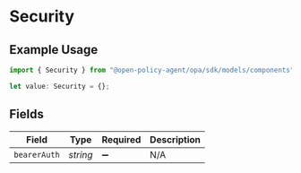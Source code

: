 # Security

## Example Usage

```typescript
import { Security } from "@open-policy-agent/opa/sdk/models/components";

let value: Security = {};
```

## Fields

| Field              | Type               | Required           | Description        |
| ------------------ | ------------------ | ------------------ | ------------------ |
| `bearerAuth`       | *string*           | :heavy_minus_sign: | N/A                |